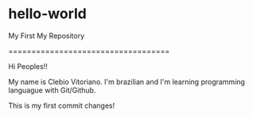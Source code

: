 # hello-world
My First My Repository

===================================

Hi Peoples!!

My name is Clebio Vitoriano. I'm brazilian and I'm learning programming languague with Git/Github.

This is my first commit changes!
